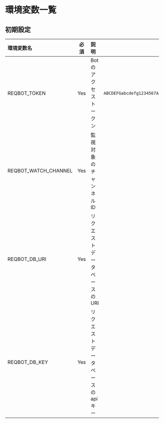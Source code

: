 # 環境変数一覧

## 初期設定

| 環境変数名 | 必須 | 説明 | 設定例 |
| :-- | :--: | :-- | --: |
| REQBOT_TOKEN | Yes | Botのアクセストークン | `ABCDEFGabcdefg1234567ABCDE.abcdef.1234567ABCDEFGabcdefg1234567ABCDEFGa_0` |
| REQBOT_WATCH_CHANNEL | Yes | 監視対象のチャンネルID | `1012345678901234567` |
| REQBOT_DB_URI | Yes | リクエストデータベースのURI | `https://sample-1a2b.restdb.io/rest/sampledb` |
| REQBOT_DB_KEY | Yes | リクエストデータベースのapiキー | `1234567890abcdef1234567890abcdef12345` |
